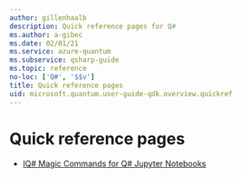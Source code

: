 ```yaml
---
author: gillenhaalb
description: Quick reference pages for Q#
ms.author: a-gibec
ms.date: 02/01/21
ms.service: azure-quantum
ms.subservice: qsharp-guide
ms.topic: reference
no-loc: ['Q#', '$$v']
title: Quick reference pages
uid: microsoft.quantum.user-guide-qdk.overview.quickref
---
```


# Quick reference pages

* [IQ# Magic Commands for Q# Jupyter Notebooks](xref:microsoft.quantum.user-guide-qdk.overview.quickref.iqsharp)